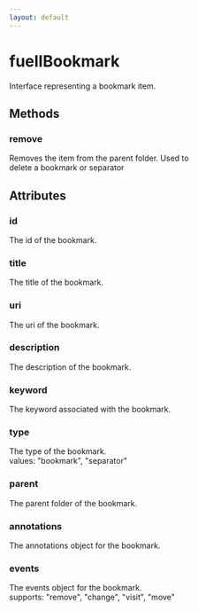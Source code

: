 ```yaml
---
layout: default
---
```


# fuelIBookmark #
  
Interface representing a bookmark item.  
  

## Methods ##

### remove ###
  
Removes the item from the parent folder. Used to  
delete a bookmark or separator  
  

## Attributes ##

### id ###
  
The id of the bookmark.  
  

### title ###
  
The title of the bookmark.  
  

### uri ###
  
The uri of the bookmark.  
  

### description ###
  
The description of the bookmark.  
  

### keyword ###
  
The keyword associated with the bookmark.  
  

### type ###
  
The type of the bookmark.  
values: "bookmark", "separator"  
  

### parent ###
  
The parent folder of the bookmark.  
  

### annotations ###
  
The annotations object for the bookmark.  
  

### events ###
  
The events object for the bookmark.  
supports: "remove", "change", "visit", "move"  
  
